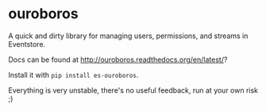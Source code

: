 # ouroboros

A quick and dirty library for managing users, permissions, and streams in Eventstore.

Docs can be found at http://ouroboros.readthedocs.org/en/latest/?

Install it with `pip install es-ouroboros`.

Everything is very unstable, there's no useful feedback, run at your own risk ;)
